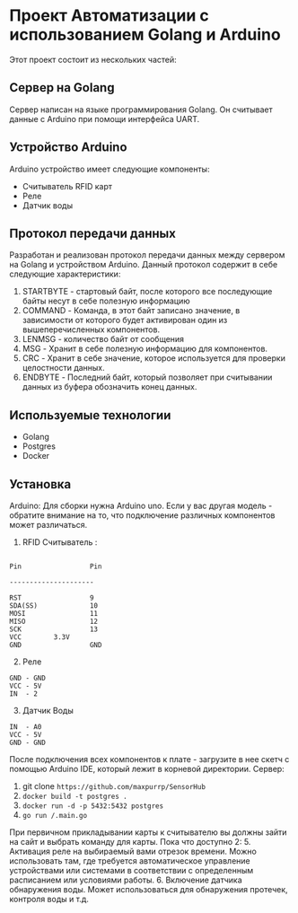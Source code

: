 # Проект Автоматизации с использованием Golang и Arduino

Этот проект состоит из нескольких частей:

## Сервер на Golang
Сервер написан на языке программирования Golang. Он считывает данные с Arduino при помощи интерфейса UART.

## Устройство Arduino
Arduino устройство имеет следующие компоненты:
- Считыватель RFID карт
- Реле
- Датчик воды

## Протокол передачи данных
Разработан и реализован протокол передачи данных между сервером на Golang и устройством Arduino. Данный протокол содержит в себе следующие характеристики:
1. STARTBYTE - стартовый байт, после которого все последующие байты несут в себе полезную информацию
2. COMMAND - Команда, в этот байт записано значение, в зависимости от которого будет активирован один из вышеперечисленных компонентов.
3. LENMSG - количество байт от сообщения
4. MSG - Хранит в себе полезную информацию для компонентов.
5. CRC - Хранит в себе значение, которое используется для проверки целостности данных.
6. ENDBYTE - Последний байт, который позволяет при считывании данных из буфера обозначить конец данных.

## Используемые технологии
- Golang
- Postgres
- Docker

## Установка

Arduino:
Для сборки нужна Arduino uno. Если у вас другая модель - обратите внимание на то, что подключение различных компонентов может различаться.
1. RFID Считыватель :
``` MFRC522 Arduino  Reader/PCD Uno/101

Pin 				Pin

---------------------

RST 				9
SDA(SS) 			10
MOSI 				11
MISO 				12
SCK 				13
VСС        3.3V
GND 				GND 
```
2. Реле
```
GND - GND
VCC - 5V
IN  - 2
```
3. Датчик Воды
```
IN  - A0
VCC - 5V
GND - GND
```

После подключения всех компонентов к плате - загрузите в нее скетч с помощью Arduino IDE, который лежит в корневой директории.
Сервер:
1. git clone ```https://github.com/maxpurrp/SensorHub```
2. ```docker build -t postgres .```
3. ```docker run -d -p 5432:5432 postgres ```
4. ```go run /.main.go```

При первичном прикладывании карты к считывателю вы должны зайти на сайт и выбрать команду для карты. Пока что доступно 2:
5. Активация реле на выбираемый вами отрезок времени. Можно использовать там, где требуется автоматическое управление устройствами или системами в соответствии с определенным расписанием или условиями работы.
6. Включение датчика обнаружения воды.  Может использоваться для обнаружения протечек, контроля воды и т.д.
